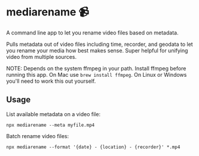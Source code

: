 # mediarename 📹

A command line app to let you rename video files based on metadata.

Pulls metadata out of video files including time, recorder, and geodata to let
you rename your media how best makes sense. Super helpful for unifying video
from multiple sources.

NOTE: Depends on the system ffmpeg in your path. Install ffmpeg before running
this app. On Mac use `brew install ffmpeg`. On Linux or Windows you'll need to
work this out yourself.

## Usage

List available metadata on a video file:

```
npx mediarename --meta myfile.mp4
```

Batch rename video files:

```
npx mediarename --format '{date} - {location} - {recorder}' *.mp4
```
